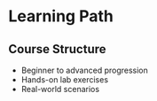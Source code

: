 # Learning Path
## Course Structure
- Beginner to advanced progression
- Hands-on lab exercises
- Real-world scenarios
